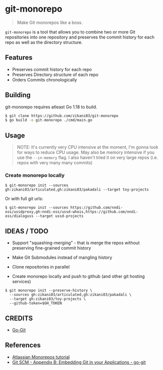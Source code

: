 git-monorepo
============

> Make Git monorepos like a boss.

`git-monorepo` is a tool that allows you to combine two or more Git repositories into one repository and preserves the commit history for each repo as well as the directory structure.

## Features

- Preserves commit history for each repo
- Preserves Directory structure of each repo
- Orders Commits chronologically

## Building

git-monorepo requires atleast Go 1.18 to build. 

```sh
$ git clone https://github.com/zikani03/git-monorepo
$ go build -o git-monorepo ./cmd/main.go
```

## Usage

> NOTE: It's currently very CPU intensive at the moment, I'm gonna look for ways to reduce CPU usage. May also be memory intensive if you use the `--in-memory` flag. I also haven't tried it on very large repos (i.e. repos with very many many commits)

### Create monorepo locally

```shell
$ git-monorepo init --sources gh:zikani03/articulated,gh:zikani03/pakadali --target toy-projects
```

Or with full git urls:

```shell
$ git-monorepo init --sources https://github.com/nndi-oss/ussdproxy,gh:nndi-oss/ussd-whois,https://github.com/nndi-oss/dialoguss --target ussd-projects
```

## IDEAS / TODO

- Support "squashing-merging" - that is merge the repos without preserving fine-grained commit history

- Make Git Submodules instead of mangling history

- Clone repositories in parallel

- Create monorepo locally and push to github (and other git hosting services)

```shell
$ git monorepo init --preserve-history \ 
  --sources gh:zikani03/articulated,gh:zikani03/pakadali \ 
  --target gh:zikani03/toy-projects \ 
  --github-token=$GH_TOKEN
```

## CREDITS

- [Go-Git](https://pkg.go.dev/github.com/go-git/go-git/v5)


## References

- [Atlassian Monorepos tutorial](https://www.atlassian.com/git/tutorials/monorepos)
- [Git SCM - Appendix B: Embedding Git in your Applications - go-git](https://git-scm.com/book/en/v2/Appendix-B%3A-Embedding-Git-in-your-Applications-go-git)
